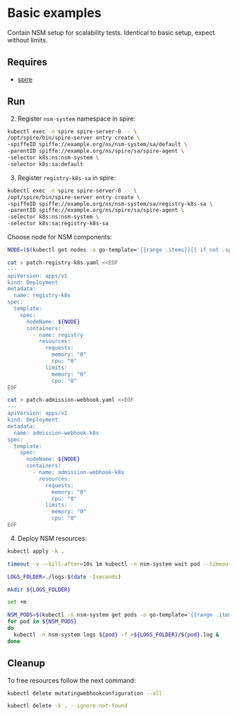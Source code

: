 # Basic examples

Contain NSM setup for scalability tests. Identical to basic setup, expect without limits. 

## Requires

- [spire](../../spire)

## Run

2. Register `nsm-system` namespace in spire:

```bash
kubectl exec -n spire spire-server-0 -- \
/opt/spire/bin/spire-server entry create \
-spiffeID spiffe://example.org/ns/nsm-system/sa/default \
-parentID spiffe://example.org/ns/spire/sa/spire-agent \
-selector k8s:ns:nsm-system \
-selector k8s:sa:default
```

3. Register `registry-k8s-sa` in spire:

```bash
kubectl exec -n spire spire-server-0 -- \
/opt/spire/bin/spire-server entry create \
-spiffeID spiffe://example.org/ns/nsm-system/sa/registry-k8s-sa \
-parentID spiffe://example.org/ns/spire/sa/spire-agent \
-selector k8s:ns:nsm-system \
-selector k8s:sa:registry-k8s-sa
```

Choose node for NSM components:
```bash
NODE=($(kubectl get nodes -o go-template='{{range .items}}{{ if not .spec.taints }}{{ .metadata.name }} {{end}}{{end}}')[0])
```

```bash
cat > patch-registry-k8s.yaml <<EOF
---
apiVersion: apps/v1
kind: Deployment
metadata:
  name: registry-k8s
spec:
  template:
    spec:
      nodeName: ${NODE}
      containers:
        - name: registry
          resources:
            requests:
              memory: "0"
              cpu: "0"
            limits:
              memory: "0"
              cpu: "0"
EOF
```

```bash
cat > patch-admission-webhook.yaml <<EOF
---
apiVersion: apps/v1
kind: Deployment
metadata:
  name: admission-webhook-k8s
spec:
  template:
    spec:
      nodeName: ${NODE}
      containers:
        - name: admission-webhook-k8s
          resources:
            requests:
              memory: "0"
              cpu: "0"
            limits:
              memory: "0"
              cpu: "0"
EOF
```

4. Deploy NSM resources:
```bash
kubectl apply -k .
```

```bash
timeout -v --kill-after=10s 1m kubectl -n nsm-system wait pod --timeout=1m --all --for=condition=ready
```

```bash
LOGS_FOLDER=./logs-$(date -Iseconds)
```

```bash
mkdir ${LOGS_FOLDER}
```

```bash
set +m
```
```bash
NSM_PODS=$(kubectl -n nsm-system get pods -o go-template='{{range .items}}{{ if not .spec.taints }}{{ .metadata.name }} {{end}}{{end}}')
for pod in ${NSM_PODS}
do 
  kubectl -n nsm-system logs ${pod} -f >${LOGS_FOLDER}/${pod}.log &
done
```

## Cleanup

To free resources follow the next command:
```bash
kubectl delete mutatingwebhookconfiguration --all
```
```bash
kubectl delete -k . --ignore-not-found
```
